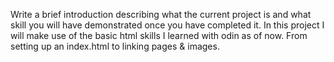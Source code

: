 Write a brief introduction describing what the current project is and what skill you will have demonstrated once you have completed it. In this project I will make use of the basic html skills I learned with odin as of now. From setting up an index.html to linking pages & images.
